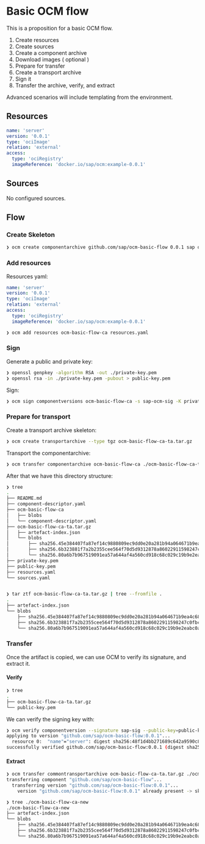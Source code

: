 # Basic OCM flow

This is a proposition for a basic OCM flow.

1. Create resources
1. Create sources
1. Create a component archive
1. Download images ( optional )
1. Prepare for transfer
1. Create a transport archive
1. Sign it
1. Transfer the archive, verify, and extract

Advanced scenarios will include templating from the environment.

## Resources

```yaml
name: 'server'
version: '0.0.1'
type: 'ociImage'
relation: 'external'
access:
  type: 'ociRegistry'
  imageReference: 'docker.io/sap/ocm:example-0.0.1'
```

## Sources

No configured sources.

## Flow

### Create Skeleton

```bash
❯ ocm create componentarchive github.com/sap/ocm-basic-flow 0.0.1 sap ocm-basic-flow-ca
```

### Add resources

Resources yaml:

```yaml
name: 'server'
version: '0.0.1'
type: 'ociImage'
relation: 'external'
access:
  type: 'ociRegistry'
  imageReference: 'docker.io/sap/ocm:example-0.0.1'
```

```bash
❯ ocm add resources ocm-basic-flow-ca resources.yaml
```

### Sign

Generate a public and private key:

```bash
❯ openssl genpkey -algorithm RSA -out ./private-key.pem
❯ openssl rsa -in ./private-key.pem -pubout > public-key.pem
```

Sign:

```bash
❯ ocm sign componentversions ocm-basic-flow-ca -s sap-ocm-sig -K private-key.pem -k public-key.pem
```

### Prepare for transport

Create a transport archive skeleton:

```bash
❯ ocm create transportarchive --type tgz ocm-basic-flow-ca-ta.tar.gz
```

Transport the componentarchive:

```bash
❯ ocm transfer componentarchive ocm-basic-flow-ca ./ocm-basic-flow-ca-ta.tar.gz
```

After that we have this directory structure:

```bash
❯ tree
.
├── README.md
├── component-descriptor.yaml
├── ocm-basic-flow-ca
│   ├── blobs
│   └── component-descriptor.yaml
├── ocm-basic-flow-ca-ta.tar.gz
│   ├── artefact-index.json
│   └── blobs
│       ├── sha256.45e384407fa87ef14c9880809ec9dd0e20a281b94a064671b9ea4c68e8dbdedf
│       ├── sha256.6b323881f7a2b2355cee564f70d5d9312878a86022911598247c0fbc85732991
│       └── sha256.80a6b7b967519091ea57a644af4a560cd918c68c029c19b9e2eabc0a661564e2
├── private-key.pem
├── public-key.pem
├── resources.yaml
└── sources.yaml


❯ tar ztf ocm-basic-flow-ca-ta.tar.gz | tree --fromfile .
.
├── artefact-index.json
└── blobs
    ├── sha256.45e384407fa87ef14c9880809ec9dd0e20a281b94a064671b9ea4c68e8dbdedf
    ├── sha256.6b323881f7a2b2355cee564f70d5d9312878a86022911598247c0fbc85732991
    └── sha256.80a6b7b967519091ea57a644af4a560cd918c68c029c19b9e2eabc0a661564e2
```

### Transfer

Once the artifact is copied, we can use OCM to verify its signature, and extract
it.

#### Verify

```bash
❯ tree
.
├── ocm-basic-flow-ca-ta.tar.gz
└── public-key.pem
```

We can verify the signing key with:

```bash
❯ ocm verify componentversion --signature sap-sig --public-key=public-key.pem ./ocm-basic-flow-ca-ta.tar.gz
applying to version "github.com/sap/ocm-basic-flow:0.0.1"...
  resource 0:  "name"="server": digest sha256:48f1d4bb271689c642a9590c8605ac8c70f0a1cae35a7dba809530f9399d6a5c[ociArtifactDigest/v1]
successfully verified github.com/sap/ocm-basic-flow:0.0.1 (digest sha256:afd21ac4d3a96b5c921143dd31abc1eb30e89e9919edffa11d21b336afdd218d)
```

#### Extract

```bash
❯ ocm transfer commontransportarchive ocm-basic-flow-ca-ta.tar.gz ./ocm-basic-flow-ca-new
transferring component "github.com/sap/ocm-basic-flow"...
  transferring version "github.com/sap/ocm-basic-flow:0.0.1"...
    version "github.com/sap/ocm-basic-flow:0.0.1" already present -> skip transport

❯ tree ./ocm-basic-flow-ca-new
./ocm-basic-flow-ca-new
├── artefact-index.json
└── blobs
    ├── sha256.45e384407fa87ef14c9880809ec9dd0e20a281b94a064671b9ea4c68e8dbdedf
    ├── sha256.6b323881f7a2b2355cee564f70d5d9312878a86022911598247c0fbc85732991
    └── sha256.80a6b7b967519091ea57a644af4a560cd918c68c029c19b9e2eabc0a661564e2
```
